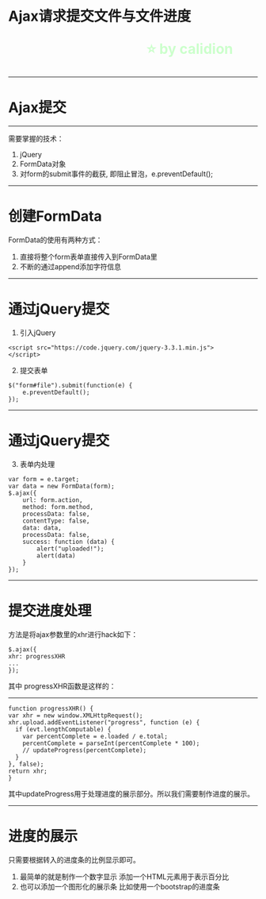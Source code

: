 <!--
$theme: gaia
template: gaia
-->

Ajax请求提交文件与文件进度<p style="text-align:right;font-size:28px;margin-right:50px;color:#cFc;">:star: by calidion</p>
===
---
Ajax提交
===
---
需要掌握的技术：
1. jQuery
2. FormData对象
3. 对form的submit事件的截获, 即阻止冒泡，e.preventDefault();
---
创建FormData
===
FormData的使用有两种方式：
1. 直接将整个form表单直接传入到FormData里
2. 不断的通过append添加字符信息

---
通过jQuery提交
===
1. 引入jQuery
```
<script src="https://code.jquery.com/jquery-3.3.1.min.js">
</script>
```
2. 提交表单
```
$("form#file").submit(function(e) {
    e.preventDefault();
});
```
---
通过jQuery提交
===
3. 表单内处理
```
var form = e.target;
var data = new FormData(form);
$.ajax({
    url: form.action,
    method: form.method,
    processData: false,
    contentType: false,
    data: data,
    processData: false,
    success: function (data) {
        alert("uploaded!");
        alert(data)
    }
});
```
---
提交进度处理
===
方法是将ajax参数里的xhr进行hack如下：
```
$.ajax({
xhr: progressXHR
...
});
```
其中 progressXHR函数是这样的：


---


```
function progressXHR() {
var xhr = new window.XMLHttpRequest();
xhr.upload.addEventListener("progress", function (e) {
  if (evt.lengthComputable) {
    var percentComplete = e.loaded / e.total;
    percentComplete = parseInt(percentComplete * 100);
    // updateProgress(percentComplete);
  }
}, false);
return xhr;
}
```

其中updateProgress用于处理进度的展示部分。所以我们需要制作进度的展示。

---
进度的展示
===
只需要根据转入的进度条的比例显示即可。

1. 最简单的就是制作一个数字显示
添加一个HTML元素用于表示百分比
2. 也可以添加一个图形化的展示条
比如使用一个bootstrap的进度条



        
        










